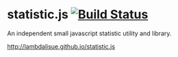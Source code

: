 # statistic.js [![Build Status](https://travis-ci.org/lambdalisue/statistic.js.svg)](https://travis-ci.org/lambdalisue/statistic.js)

An independent small javascript statistic utility and library.

http://lambdalisue.github.io/statistic.js
